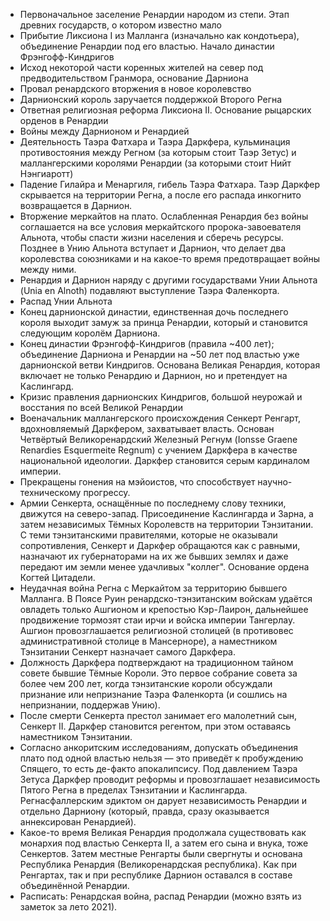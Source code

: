 * Первоначальное заселение Ренардии народом из степи. Этап древних государств, о котором известно мало
* Прибытие Ликсиона I из Малланга (изначально как кондотьера), объединение Ренардии под его властью. Начало династии Фрэнгофф-Киндригов
* Исход некоторой части коренных жителей на север под предводительством Гранмора, основание Дарниона
* Провал ренардского вторжения в новое королевство
* Дарнионский король заручается поддержкой Второго Регна
* Ответная религиозная реформа Ликсиона II. Основание рыцарских орденов в Ренардии
* Войны между Дарнионом и Ренардией
* Деятельность Таэра Фатхара и Таэра Даркфера, кульминация противостояния между Регном (за которым стоит Таэр Зетус) и маллангерскими королями Ренардии (за которыми стоит Нийт Нэнгиаротт)
* Падение Гилайра и Менаргиля, гибель Таэра Фатхара. Таэр Даркфер скрывается на территории Регна, а после его распада инкогнито возвращается в Дарнион.
* Вторжение меркайтов на плато. Ослабленная Ренардия без войны соглашается на все условия меркайтского пророка-завоевателя Альнота, чтобы спасти жизни населения и сберечь ресурсы. Позднее в Унию Альнота вступает и Дарнион, что делает два королевства союзниками и на какое-то время предотвращает войны между ними.
* Ренардия и Дарнион наряду с другими государствами Унии Альнота (Unia en Alnoth) подавляют выступление Таэра Фаленкорта.
* Распад Унии Альнота
* Конец дарнионской династии, единственная дочь последнего короля выходит замуж за принца Ренардии, который и становится следующим королём Дарниона.
* Конец династии Фрэнгофф-Киндригов (правила ~400 лет); объединение Дарниона и Ренардии на ~50 лет под властью уже дарнионской ветви Киндригов. Основана Великая Ренардия, которая включает не только Ренардию и Дарнион, но и претендует на Каслингард.
* Кризис правления дарнионских Киндригов, большой неурожай и восстания по всей Великой Ренардии
* Военачальник маллангерского происхождения Сенкерт Ренгарт, вдохновляемый Даркфером, захватывает власть. Основан Четвёртый Великоренардский Железный Регнум (Ionsse Graene Renardies Esquermeite Regnum) с учением Даркфера в качестве национальной идеологии. Даркфер становится серым кардиналом империи.
* Прекращены гонения на мэйоистов, что способствует научно-техническому прогрессу.
* Армии Сенкерта, оснащённые по последнему слову техники, движутся на северо-запад. Присоединение Каслингарда и Зарна, а затем независимых Тёмных Королевств на территории Тэнзитании. С теми тэнзитанскими правителями, которые не оказывали сопротивления, Сенкерт и Даркфер обращаются как с равными, назначают их губернаторами на их же бывших землях и даже передают им земли менее удачливых "коллег". Основание ордена Когтей Цитадели.
* Неудачная война Регна с Меркайтом за территорию бывшего Малланга. В Поясе Руин ренардско-тэнзитанским войскам удаётся овладеть только Ашгионом и крепостью Кэр-Лаирон, дальнейшее продвижение тормозят стаи ирчи и войска империи Тангерлау. Ашгион провозглашается религиозной столицей (в противовес административной столице в Мансерноре), а наместником Тэнзитании Сенкерт назначает самого Даркфера.
* Должность Даркфера подтверждают на традиционном тайном совете бывшие Тёмные Короли. Это первое собрание совета за более чем 200 лет, когда тэнзитанские короли обсуждали признание или непризнание Таэра Фаленкорта (и сошлись на непризнании, поддержав Унию).
* После смерти Сенкерта престол занимает его малолетний сын, Сенкерт II. Даркфер становится регентом, при этом оставаясь наместником Тэнзитании.
* Согласно анкоритским исследованиям, допускать объединения плато под одной властью нельзя — это приведёт к пробуждению Спящего, то есть де-факто апокалипсису. Под давлением Таэра Зетуса Даркфер проводит реформы и провозглашает независимость Пятого Регна в пределах Тэнзитании и Каслингарда. Регнасфаллерским эдиктом он дарует независимость Ренардии и отдельно Дарниону (который, правда, сразу оказывается аннексирован Ренардией).
* Какое-то время Великая Ренардия продолжала существовать как монархия под властью Сенкерта II, а затем его сына и внука, тоже Сенкертов. Затем местные Ренгарты были свергнуты и основана Республика Ренардия (Великоренардская республика). Как при Ренгартах, так и при республике Дарнион оставался в составе объединённой Ренардии.
* Расписать: Ренардская война, распад Ренардии (можно взять из заметок за лето 2021).
